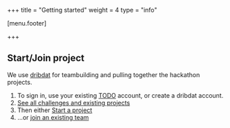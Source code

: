 +++
title = "Getting started"
weight = 4
type = "info"

[menu.footer]

+++

## Start/Join project

We use [dribdat](demos.ventag.one) for teambuilding and pulling together the hackathon projects.

1. To sign in, use your existing [TODO](example.com) account, or create a dribdat account.
2. [See all challenges and existing projects](https://demos.ventag.one//event/1)
3. Then either [Start a project](https://demos.ventag.one/project/event/1/project/new)
4. ...or [join an existing team](https://demos.ventag.one/event/1)
